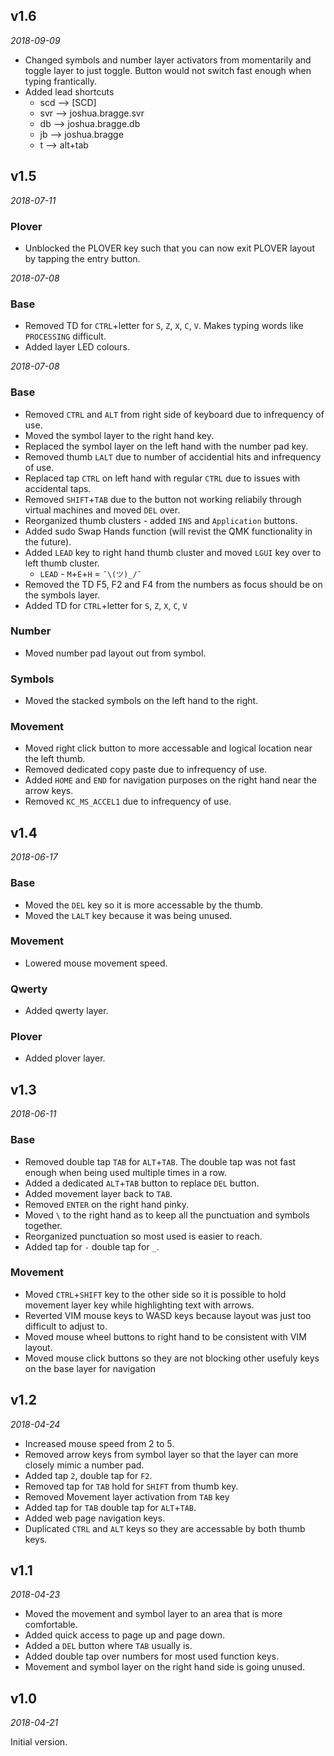 <!-- -*- mode: markdown; fill-column: 8192 -*- -->

## v1.6

*2018-09-09*
* Changed symbols and number layer activators from momentarily and toggle layer to just toggle. Button would not switch fast enough when typing frantically.
* Added lead shortcuts
   - scd --> [SCD]
   - svr --> joshua.bragge.svr
   - db --> joshua.bragge.db
   - jb --> joshua.bragge
   - t --> alt+tab

## v1.5

*2018-07-11*

### Plover
* Unblocked the PLOVER key such that you can now exit PLOVER layout by tapping the entry button.

*2018-07-08*

### Base
* Removed TD for `CTRL`+letter for `S`, `Z`, `X`, `C`, `V`. Makes typing words like `PROCESSING` difficult.
* Added layer LED colours.

*2018-07-08*

### Base
* Removed `CTRL` and `ALT` from right side of keyboard due to infrequency of use.
* Moved the symbol layer to the right hand key.
* Replaced the symbol layer on the left hand with the number pad key.
* Removed thumb `LALT` due to number of accidential hits and infrequency of use. 
* Replaced tap `CTRL` on left hand with regular `CTRL` due to issues with accidental taps.
* Removed `SHIFT`+`TAB` due to the button not working reliabily through virtual machines and moved `DEL` over.
* Reorganized thumb clusters - added `INS` and `Application` buttons.
* Added sudo Swap Hands function (will revist the QMK functionality in the future).
* Added `LEAD` key to right hand thumb cluster and moved `LGUI` key over to left thumb cluster.
	- `LEAD` - `M`+`E`+`H` = `¯\(ツ)_/¯`
* Removed the TD F5, F2 and F4 from the numbers as focus should be on the symbols layer.
* Added TD for `CTRL`+letter for `S`, `Z`, `X`, `C`, `V`

### Number
* Moved number pad layout out from symbol.

### Symbols
* Moved the stacked symbols on the left hand to the right.

### Movement
* Moved right click button to more accessable and logical location near the left thumb.
* Removed dedicated copy paste due to infrequency of use.
* Added `HOME` and `END` for navigation purposes on the right hand near the arrow keys.
* Removed `KC_MS_ACCEL1` due to infrequency of use.

## v1.4

*2018-06-17*

### Base
* Moved the `DEL` key so it is more accessable by the thumb.
* Moved the `LALT` key because it was being unused.

### Movement
* Lowered mouse movement speed.

### Qwerty 
* Added qwerty layer.

### Plover
* Added plover layer.

## v1.3

*2018-06-11*

### Base
* Removed double tap `TAB` for `ALT`+`TAB`. The double tap was not fast enough when being used multiple times in a row.
* Added a dedicated `ALT`+`TAB` button to replace `DEL` button. 
* Added movement layer back to `TAB`.
* Removed `ENTER` on the right hand pinky.
* Moved `\` to the right hand as to keep all the punctuation and symbols together.
* Reorganized punctuation so most used is easier to reach.
* Added tap for `-` double tap for `_`.

### Movement
* Moved `CTRL`+`SHIFT` key to the other side so it is possible to hold movement layer key while highlighting text with arrows.
* Reverted VIM mouse keys to WASD keys because layout was just too difficult to adjust to.
* Moved mouse wheel buttons to right hand to be consistent with VIM layout.
* Moved mouse click buttons so they are not blocking other usefuly keys on the base layer for navigation


## v1.2

*2018-04-24*
* Increased mouse speed from 2 to 5.
* Removed arrow keys from symbol layer so that the layer can more closely mimic a number pad.
* Added tap `2`, double tap for  `F2`.
* Removed tap for `TAB` hold for `SHIFT` from thumb key.
* Removed Movement layer activation from `TAB` key
* Added tap for `TAB` double tap for `ALT`+`TAB`.
* Added web page navigation keys.
* Duplicated `CTRL` and `ALT` keys so they are accessable by both thumb keys.

## v1.1

*2018-04-23*

* Moved the movement and symbol layer to an area that is more comfortable.
* Added quick access to page up and page down.
* Added a `DEL` button where `TAB` usually is.
* Added double tap over numbers for most used function keys.
* Movement and symbol layer on the right hand side is going unused.

## v1.0

*2018-04-21*

Initial version.

